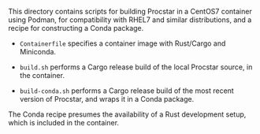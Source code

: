 This directory contains scripts for building Procstar in a CentOS7 container
using Podman, for compatibility with RHEL7 and similar distributions, and a
recipe for constructing a Conda package.

- `Containerfile` specifies a container image with Rust/Cargo and Miniconda.

- `build.sh` performs a Cargo release build of the local Procstar source, in the
  container.

- `build-conda.sh` performs a Cargo release build of the most recent version of
  Procstar, and wraps it in a Conda package.

The Conda recipe presumes the availability of a Rust development setup, which is
included in the container.

